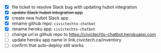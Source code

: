 - [x] file ticket to resolve Slack bug with updating hubot integration
- [x] ~~update Slack hubot integration app~~
- [x] create new hubot Slack app
- [x] rename github repo: `civictechto-chatbot`
- [x] rename heroku app: `civictechto-chatbot`
- [ ] change url in github repo to https://civictechto-chatbot.herokuapp.com
- [ ] update heroku app name in link.civictech.ca/inventory
- [ ] confirm that auto-deploy still works
